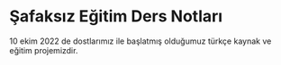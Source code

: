# Şafaksız Eğitim Ders Notları 

<p>
10 ekim 2022 de dostlarımız ile başlatmış olduğumuz türkçe kaynak ve eğitim projemizdir.
</p>

